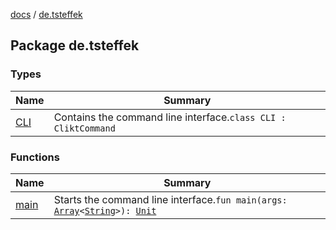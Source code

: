 [docs](../index.md) / [de.tsteffek](./index.md)

## Package de.tsteffek

### Types

| Name | Summary |
|---|---|
| [CLI](-c-l-i/index.md) | Contains the command line interface.`class CLI : CliktCommand` |

### Functions

| Name | Summary |
|---|---|
| [main](main.md) | Starts the command line interface.`fun main(args: `[`Array`](https://kotlinlang.org/api/latest/jvm/stdlib/kotlin/-array/index.html)`<`[`String`](https://kotlinlang.org/api/latest/jvm/stdlib/kotlin/-string/index.html)`>): `[`Unit`](https://kotlinlang.org/api/latest/jvm/stdlib/kotlin/-unit/index.html) |
